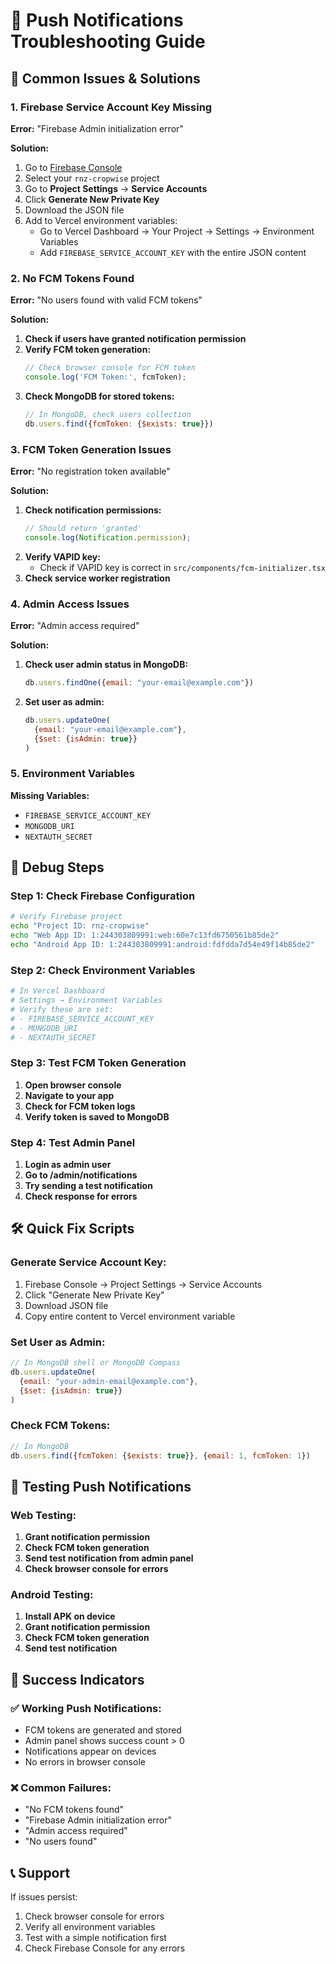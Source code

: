 # 🔔 Push Notifications Troubleshooting Guide

## 🚨 Common Issues & Solutions

### **1. Firebase Service Account Key Missing**
**Error:** "Firebase Admin initialization error"

**Solution:**
1. Go to [Firebase Console](https://console.firebase.google.com/)
2. Select your `rnz-cropwise` project
3. Go to **Project Settings** → **Service Accounts**
4. Click **Generate New Private Key**
5. Download the JSON file
6. Add to Vercel environment variables:
   - Go to Vercel Dashboard → Your Project → Settings → Environment Variables
   - Add `FIREBASE_SERVICE_ACCOUNT_KEY` with the entire JSON content

### **2. No FCM Tokens Found**
**Error:** "No users found with valid FCM tokens"

**Solution:**
1. **Check if users have granted notification permission**
2. **Verify FCM token generation:**
   ```javascript
   // Check browser console for FCM token
   console.log('FCM Token:', fcmToken);
   ```
3. **Check MongoDB for stored tokens:**
   ```javascript
   // In MongoDB, check users collection
   db.users.find({fcmToken: {$exists: true}})
   ```

### **3. FCM Token Generation Issues**
**Error:** "No registration token available"

**Solution:**
1. **Check notification permissions:**
   ```javascript
   // Should return 'granted'
   console.log(Notification.permission);
   ```
2. **Verify VAPID key:**
   - Check if VAPID key is correct in `src/components/fcm-initializer.tsx`
3. **Check service worker registration**

### **4. Admin Access Issues**
**Error:** "Admin access required"

**Solution:**
1. **Check user admin status in MongoDB:**
   ```javascript
   db.users.findOne({email: "your-email@example.com"})
   ```
2. **Set user as admin:**
   ```javascript
   db.users.updateOne(
     {email: "your-email@example.com"},
     {$set: {isAdmin: true}}
   )
   ```

### **5. Environment Variables**
**Missing Variables:**
- `FIREBASE_SERVICE_ACCOUNT_KEY`
- `MONGODB_URI`
- `NEXTAUTH_SECRET`

## 🔧 Debug Steps

### **Step 1: Check Firebase Configuration**
```bash
# Verify Firebase project
echo "Project ID: rnz-cropwise"
echo "Web App ID: 1:244303809991:web:60e7c13fd6750561b85de2"
echo "Android App ID: 1:244303809991:android:fdfdda7d54e49f14b85de2"
```

### **Step 2: Check Environment Variables**
```bash
# In Vercel Dashboard
# Settings → Environment Variables
# Verify these are set:
# - FIREBASE_SERVICE_ACCOUNT_KEY
# - MONGODB_URI
# - NEXTAUTH_SECRET
```

### **Step 3: Test FCM Token Generation**
1. **Open browser console**
2. **Navigate to your app**
3. **Check for FCM token logs**
4. **Verify token is saved to MongoDB**

### **Step 4: Test Admin Panel**
1. **Login as admin user**
2. **Go to /admin/notifications**
3. **Try sending a test notification**
4. **Check response for errors**

## 🛠️ Quick Fix Scripts

### **Generate Service Account Key:**
1. Firebase Console → Project Settings → Service Accounts
2. Click "Generate New Private Key"
3. Download JSON file
4. Copy entire content to Vercel environment variable

### **Set User as Admin:**
```javascript
// In MongoDB shell or MongoDB Compass
db.users.updateOne(
  {email: "your-admin-email@example.com"},
  {$set: {isAdmin: true}}
)
```

### **Check FCM Tokens:**
```javascript
// In MongoDB
db.users.find({fcmToken: {$exists: true}}, {email: 1, fcmToken: 1})
```

## 📱 Testing Push Notifications

### **Web Testing:**
1. **Grant notification permission**
2. **Check FCM token generation**
3. **Send test notification from admin panel**
4. **Check browser console for errors**

### **Android Testing:**
1. **Install APK on device**
2. **Grant notification permission**
3. **Check FCM token generation**
4. **Send test notification**

## 🎯 Success Indicators

### **✅ Working Push Notifications:**
- FCM tokens are generated and stored
- Admin panel shows success count > 0
- Notifications appear on devices
- No errors in browser console

### **❌ Common Failures:**
- "No FCM tokens found"
- "Firebase Admin initialization error"
- "Admin access required"
- "No users found"

## 📞 Support

If issues persist:
1. Check browser console for errors
2. Verify all environment variables
3. Test with a simple notification first
4. Check Firebase Console for any errors












